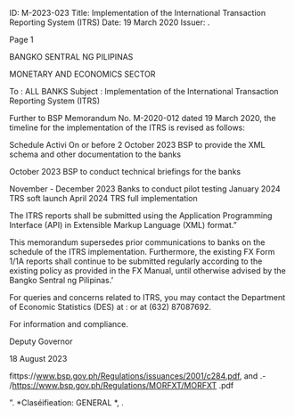 ID: M-2023-023
Title: Implementation of the International Transaction Reporting System (ITRS)
Date: 19 March 2020
Issuer: .

Page 1

BANGKO SENTRAL NG PILIPINAS

MONETARY AND ECONOMICS SECTOR

To : ALL BANKS Subject : Implementation of the International Transaction Reporting System (ITRS)

Further to BSP Memorandum No. M-2020-012 dated 19 March 2020, the timeline for the implementation of the ITRS is revised as follows:

Schedule Activi On or before 2 October 2023 BSP to provide the XML schema and other documentation to the banks

October 2023 BSP to conduct technical briefings for the banks

November - December 2023 Banks to conduct pilot testing January 2024 TRS soft launch April 2024 TRS full implementation

The ITRS reports shall be submitted using the Application Programming Interface (API) in Extensible Markup Language (XML) format.”

This memorandum supersedes prior communications to banks on the schedule of the ITRS implementation. Furthermore, the existing FX Form 1/1A reports shall continue to be submitted regularly according to the existing policy as provided in the FX Manual, until otherwise advised by the Bangko Sentral ng Pilipinas.’

For queries and concerns related to ITRS, you may contact the Department of Economic Statistics (DES) at : or at (632) 87087692.

For information and compliance.

Deputy Governor

18 August 2023

fittps://www.bsp.gov.ph/Regulations/issuances/2001/c284.pdf, and .- /https://www.bsp.gov.ph/Regulations/MORFXT/MORFXT .pdf

”. *Claséifieation: GENERAL *, .